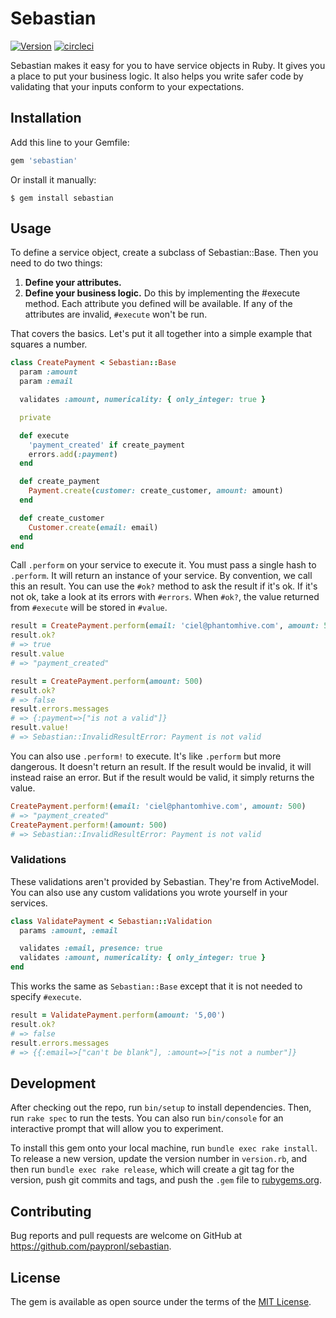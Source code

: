 # Sebastian

[![Version](https://badge.fury.io/rb/sebastian.svg)](https://rubygems.org/gems/sebastian)
[![circleci](https://circleci.com/gh/paypronl/sebastian/tree/master.svg?style=shield&circle-token=2bde3711c161ef65a75da7a41385d5958253d05b)](https://circleci.com/gh/paypronl/sebastian)

Sebastian makes it easy for you to have service objects in Ruby. It gives you a place to put your business logic.
It also helps you write safer code by validating that your inputs conform to your expectations.


## Installation

Add this line to your Gemfile:

```ruby
gem 'sebastian'
```

Or install it manually:
```
$ gem install sebastian
```
## Usage

To define a service object, create a subclass of Sebastian::Base. Then you need to do two things:

1. **Define your attributes.**
2. **Define your business logic.** Do this by implementing the #execute method. Each attribute you defined will be available. If any of the attributes are invalid, `#execute` won't be run.

That covers the basics. Let's put it all together into a simple example that squares a number.

```ruby
class CreatePayment < Sebastian::Base
  param :amount
  param :email

  validates :amount, numericality: { only_integer: true }

  private

  def execute
    'payment_created' if create_payment
    errors.add(:payment)
  end

  def create_payment
    Payment.create(customer: create_customer, amount: amount)
  end

  def create_customer
    Customer.create(email: email)
  end
end
```

Call `.perform` on your service to execute it. You must pass a single hash to `.perform`. It will return an instance of your service. By convention, we call this an result. You can use the `#ok?` method to ask the result if it's ok. If it's not ok, take a look at its errors with `#errors`. When `#ok?`, the value returned from `#execute` will be stored in `#value`.

```ruby
result = CreatePayment.perform(email: 'ciel@phantomhive.com', amount: 500)
result.ok?
# => true
result.value
# => "payment_created"

result = CreatePayment.perform(amount: 500)
result.ok?
# => false
result.errors.messages
# => {:payment=>["is not a valid"]}
result.value!
# => Sebastian::InvalidResultError: Payment is not valid
```

You can also use `.perform!` to execute. It's like `.perform` but more dangerous. It doesn't return an result. If the result would be invalid, it will instead raise an error. But if the result would be valid, it simply returns the value.

```ruby
CreatePayment.perform!(email: 'ciel@phantomhive.com', amount: 500)
# => "payment_created"
CreatePayment.perform!(amount: 500)
# => Sebastian::InvalidResultError: Payment is not valid
```

### Validations

These validations aren't provided by Sebastian. They're from ActiveModel. You can also use any custom validations you wrote yourself in your services.

```ruby
class ValidatePayment < Sebastian::Validation
  params :amount, :email

  validates :email, presence: true
  validates :amount, numericality: { only_integer: true }
end
```

This works the same as `Sebastian::Base` except that it is not needed to specify `#execute`.

```ruby
result = ValidatePayment.perform(amount: '5,00')
result.ok?
# => false
result.errors.messages
# => {{:email=>["can't be blank"], :amount=>["is not a number"]}
```

## Development

After checking out the repo, run `bin/setup` to install dependencies. Then, run `rake spec` to run the tests. You can also run `bin/console` for an interactive prompt that will allow you to experiment.

To install this gem onto your local machine, run `bundle exec rake install`. To release a new version, update the version number in `version.rb`, and then run `bundle exec rake release`, which will create a git tag for the version, push git commits and tags, and push the `.gem` file to [rubygems.org](https://rubygems.org).

## Contributing

Bug reports and pull requests are welcome on GitHub at https://github.com/paypronl/sebastian.

## License

The gem is available as open source under the terms of the [MIT License](https://opensource.org/licenses/MIT).
